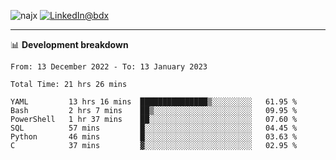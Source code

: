 <p align="left"><img src="https://komarev.com/ghpvc/?username=najx&label=GitHub%20Profile%20Views&color=yellow&style=flat" alt="najx" />
<a href="https://www.linkedin.com/in/abdx"><img src="https://img.shields.io/badge/LinkedIn--_.svg?style=social&logo=linkedin" alt="LinkedIn@bdx"></a> </p align="center">

-----

📊 **Development breakdown**
<!--START_SECTION:waka-->

```text
From: 13 December 2022 - To: 13 January 2023

Total Time: 21 hrs 26 mins

YAML         13 hrs 16 mins  ███████████████▒░░░░░░░░░   61.95 %
Bash         2 hrs 7 mins    ██▒░░░░░░░░░░░░░░░░░░░░░░   09.95 %
PowerShell   1 hr 37 mins    ██░░░░░░░░░░░░░░░░░░░░░░░   07.60 %
SQL          57 mins         █░░░░░░░░░░░░░░░░░░░░░░░░   04.45 %
Python       46 mins         █░░░░░░░░░░░░░░░░░░░░░░░░   03.63 %
C            37 mins         ▓░░░░░░░░░░░░░░░░░░░░░░░░   02.95 %
```

<!--END_SECTION:waka-->
